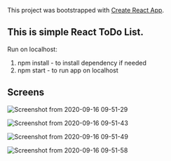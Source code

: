 This project was bootstrapped with [Create React App](https://github.com/facebook/create-react-app).

## This is simple React ToDo List.

Run on localhost:

1. npm install - to install dependency if needed
1. npm start - to run app on localhost

## Screens

![Screenshot from 2020-09-16 09-51-29](https://user-images.githubusercontent.com/44583106/93308266-56e9b000-f802-11ea-8e5b-79e021dc3f52.png)

![Screenshot from 2020-09-16 09-51-43](https://user-images.githubusercontent.com/44583106/93308270-57824680-f802-11ea-98bb-462c58e87bdd.png)

![Screenshot from 2020-09-16 09-51-49](https://user-images.githubusercontent.com/44583106/93308272-57824680-f802-11ea-9998-db7c2d1ab7ba.png)

![Screenshot from 2020-09-16 09-51-58](https://user-images.githubusercontent.com/44583106/93308275-581add00-f802-11ea-834b-913f3c29b2bc.png)
